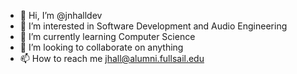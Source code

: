 - 👋 Hi, I’m @jnhalldev
- 👀 I’m interested in Software Development and Audio Engineering
- 🌱 I’m currently learning Computer Science
- 💞️ I’m looking to collaborate on anything
- 📫 How to reach me jhall@alumni.fullsail.edu

<!---
jnhalldev/jnhalldev is a ✨ special ✨ repository because its `README.md` (this file) appears on your GitHub profile.
You can click the Preview link to take a look at your changes.
--->
